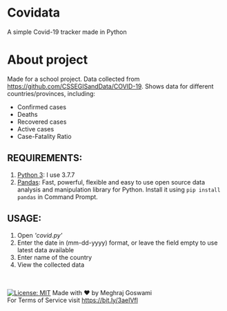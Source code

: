 # Covidata
A simple Covid-19 tracker made in Python
# About project
Made for a school project. Data collected from https://github.com/CSSEGISandData/COVID-19. Shows data for different countries/provinces, including:
  - Confirmed cases
  - Deaths
  - Recovered cases
  - Active cases
  - Case-Fatality Ratio
## REQUIREMENTS:
1. [Python 3](https://www.python.org/downloads/): I use 3.7.7
2. [Pandas](https://pandas.pydata.org/docs/getting_started/install.html): Fast, powerful, flexible and easy to use open source data analysis and manipulation library for Python. Install it using ```pip install pandas``` in Command Prompt.
## USAGE:
1. Open *'covid.py'*
2. Enter the date in (mm-dd-yyyy) format, or leave the field empty to use latest data available
3. Enter name of the country
4. View the collected data

\
\
[![License: MIT](https://img.shields.io/badge/License-MIT-yellow.svg)](https://opensource.org/licenses/MIT)
Made with :heart: by Meghraj Goswami<br>
For Terms of Service visit https://bit.ly/3aeIVfl
